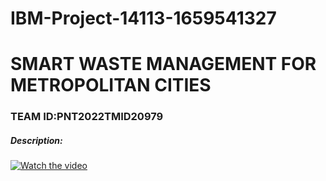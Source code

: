 # IBM-Project-14113-1659541327
# SMART WASTE MANAGEMENT FOR METROPOLITAN CITIES
### TEAM ID:PNT2022TMID20979
##### Description:


[![Watch the video](https://i.imgur.com/njyfVPv.jpg)](https://youtu.be/S62pcmaetEc)

